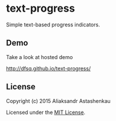 # text-progress

Simple text-based progress indicators.

## Demo

Take a look at hosted demo

http://dfsq.github.io/text-progress/

## License

Copyright (c) 2015 Aliaksandr Astashenkau

Licensed under the [MIT License](https://github.com/dfsq/text-progress/blob/master/LICENSE).
